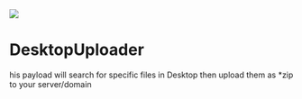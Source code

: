 <img src="https://i.imgur.com/yasJ8gJ.png">

# DesktopUploader
 his payload will search for specific files in Desktop then upload them as *zip to your server/domain
